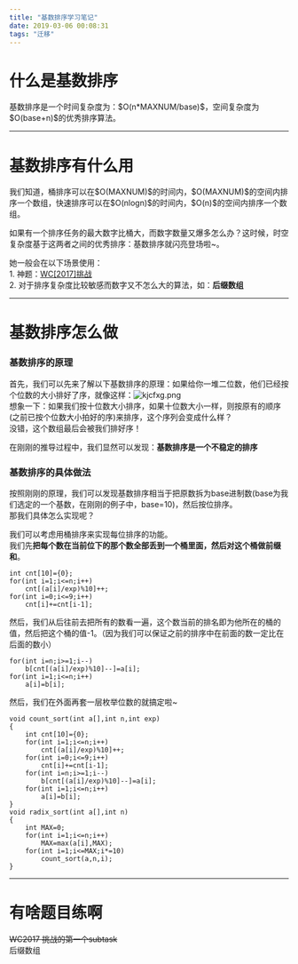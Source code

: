 ```yaml
---
title: "基数排序学习笔记"
date: 2019-03-06 00:08:31
tags: "迁移"
---
```

<h1>什么是基数排序</h1>
<p>基数排序是一个时间复杂度为：$O(n*MAXNUM/base)$，空间复杂度为$O(base+n)$的优秀排序算法。</p>
<hr />
<h1>基数排序有什么用</h1>
<p>我们知道，桶排序可以在$O(MAXNUM)$的时间内，$O(MAXNUM)$的空间内排序一个数组，快速排序可以在$O(nlogn)$的时间内，$O(n)$的空间内排序一个数组。</p>
<p>如果有一个排序任务的最大数字比桶大，而数字数量又爆多怎么办？这时候，时空复杂度基于这两者之间的优秀排序：基数排序就闪亮登场啦~。</p>
<p>她一般会在以下场景使用：<br />
1. 神题：<a href="https://www.luogu.org/problemnew/show/P4604" target="_blank"  rel="nofollow" >WC[2017]挑战</a><br />
2. 对于排序复杂度比较敏感而数字又不怎么大的算法，如：<strong>后缀数组</strong></p>
<hr />
<h1>基数排序怎么做</h1>
<h3>基数排序的原理</h3>
<p>首先，我们可以先来了解以下基数排序的原理：如果给你一堆二位数，他们已经按个位数的大小排好了序，就像这样：<img src="https://s2.ax1x.com/2019/03/06/kjcfxg.png" alt="kjcfxg.png" /><br />
想象一下：如果我们按十位数大小排序，如果十位数大小一样，则按原有的顺序(之前已按个位数大小拍好的序)来排序，这个序列会变成什么样？<br />
没错，这个数组最后会被我们排好序！</p>
<p>在刚刚的推导过程中，我们显然可以发现：<strong>基数排序是一个不稳定的排序</strong></p>
<h3>基数排序的具体做法</h3>
<p>按照刚刚的原理，我们可以发现基数排序相当于把原数拆为base进制数(base为我们选定的一个基数，在刚刚的例子中，base=10)，然后按位排序。<br />
那我们具体怎么实现呢？</p>
<p>我们可以考虑用桶排序来实现每位排序的功能。<br />
我们先<strong>把每个数在当前位下的那个数全部丢到一个桶里面，然后对这个桶做前缀和</strong>。</p>
<pre><code class="language-cpp ">int cnt[10]={0};
for(int i=1;i&lt;=n;i++)
    cnt[(a[i]/exp)%10]++;
for(int i=0;i&lt;=9;i++)
    cnt[i]+=cnt[i-1];
</code></pre>
<p>然后，我们从后往前去把所有的数看一遍，这个数当前的排名即为他所在的桶的值，然后把这个桶的值-1。（因为我们可以保证之前的排序中在前面的数一定比在后面的数小）</p>
<pre><code class="language-cpp ">for(int i=n;i&gt;=1;i--)
    b[cnt[(a[i]/exp)%10]--]=a[i];
for(int i=1;i&lt;=n;i++)
    a[i]=b[i];
</code></pre>
<p>然后，我们在外面再套一层枚举位数的就搞定啦~</p>
<pre><code class="language-cpp ">void count_sort(int a[],int n,int exp)
{
    int cnt[10]={0};
    for(int i=1;i&lt;=n;i++)
        cnt[(a[i]/exp)%10]++;
    for(int i=0;i&lt;=9;i++)
        cnt[i]+=cnt[i-1];
    for(int i=n;i&gt;=1;i--)
        b[cnt[(a[i]/exp)%10]--]=a[i];
    for(int i=1;i&lt;=n;i++)
        a[i]=b[i];
}
void radix_sort(int a[],int n)
{
    int MAX=0;
    for(int i=1;i&lt;=n;i++)
        MAX=max(a[i],MAX);
    for(int i=1;i&lt;=MAX;i*=10)
        count_sort(a,n,i);
}
</code></pre>
<hr />
<h1>有啥题目练啊</h1>
<p><del>WC2017 挑战的第一个subtask</del><br />
后缀数组</p>
